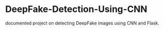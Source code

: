# DeepFake-Detection-Using-CNN
documented project on detecting DeepFake images using CNN and Flask.

